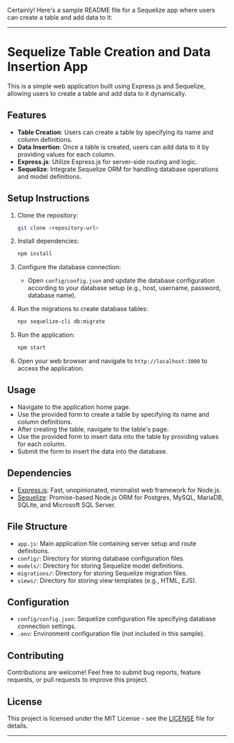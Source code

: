 Certainly! Here's a sample README file for a Sequelize app where users can create a table and add data to it:

---

# Sequelize Table Creation and Data Insertion App

This is a simple web application built using Express.js and Sequelize, allowing users to create a table and add data to it dynamically.

## Features

- **Table Creation**: Users can create a table by specifying its name and column definitions.
- **Data Insertion**: Once a table is created, users can add data to it by providing values for each column.
- **Express.js**: Utilize Express.js for server-side routing and logic.
- **Sequelize**: Integrate Sequelize ORM for handling database operations and model definitions.

## Setup Instructions

1. Clone the repository:

   ```bash
   git clone <repository-url>
   ```

2. Install dependencies:

   ```bash
   npm install
   ```

3. Configure the database connection:

   - Open `config/config.json` and update the database configuration according to your database setup (e.g., host, username, password, database name).

4. Run the migrations to create database tables:

   ```bash
   npx sequelize-cli db:migrate
   ```

5. Run the application:

   ```bash
   npm start
   ```

6. Open your web browser and navigate to `http://localhost:3000` to access the application.

## Usage

- Navigate to the application home page.
- Use the provided form to create a table by specifying its name and column definitions.
- After creating the table, navigate to the table's page.
- Use the provided form to insert data into the table by providing values for each column.
- Submit the form to insert the data into the database.

## Dependencies

- [Express.js](https://expressjs.com/): Fast, unopinionated, minimalist web framework for Node.js.
- [Sequelize](https://sequelize.org/): Promise-based Node.js ORM for Postgres, MySQL, MariaDB, SQLite, and Microsoft SQL Server.

## File Structure

- `app.js`: Main application file containing server setup and route definitions.
- `config/`: Directory for storing database configuration files.
- `models/`: Directory for storing Sequelize model definitions.
- `migrations/`: Directory for storing Sequelize migration files.
- `views/`: Directory for storing view templates (e.g., HTML, EJS).

## Configuration

- `config/config.json`: Sequelize configuration file specifying database connection settings.
- `.env`: Environment configuration file (not included in this sample).

## Contributing

Contributions are welcome! Feel free to submit bug reports, feature requests, or pull requests to improve this project.

## License

This project is licensed under the MIT License - see the [LICENSE](LICENSE) file for details.

---

